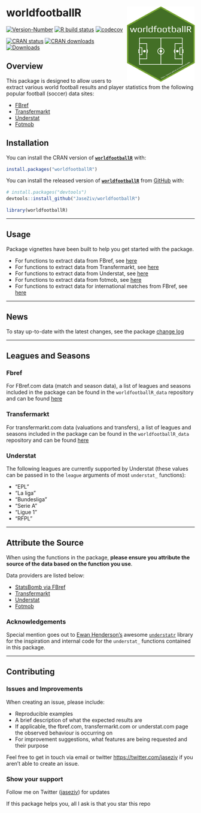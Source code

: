 
<!-- README.md is generated from README.Rmd. Please edit that file -->

# worldfootballR <img src="man/figures/logo.png" align="right" width="181" height="201"/>

<!-- badges: start -->

[![Version-Number](https://img.shields.io/github/r-package/v/JaseZiv/worldfootballR?label=worldfootballR%20(Dev))](https://github.com/JaseZiv/worldfootballR/)
[![R build
status](https://github.com/JaseZiv/worldfootballR/workflows/R-CMD-check/badge.svg)](https://github.com/JaseZiv/worldfootballR/actions)
[![codecov](https://codecov.io/gh/JaseZiv/worldfootballR/branch/main/graph/badge.svg?token=WGLU5J34VL)](https://app.codecov.io/gh/JaseZiv/worldfootballR)

[![CRAN
status](https://www.r-pkg.org/badges/version-last-release/worldfootballR?style=for-the-badge)](https://CRAN.R-project.org/package=worldfootballR)
[![CRAN
downloads](http://cranlogs.r-pkg.org/badges/grand-total/worldfootballR)](https://CRAN.R-project.org/package=worldfootballR)
[![Downloads](https://cranlogs.r-pkg.org/badges/worldfootballR)](https://cran.r-project.org/package=worldfootballR)
<!-- badges: end -->

## Overview

This package is designed to allow users to extract various world
football results and player statistics from the following popular
football (soccer) data sites:

-   [FBref](https://fbref.com/en/)
-   [Transfermarkt](https://www.transfermarkt.com/)
-   [Understat](https://understat.com/)
-   [Fotmob](https://www.fotmob.com/)

## Installation

You can install the CRAN version of
[**`worldfootballR`**](https://CRAN.R-project.org/package=worldfootballR)
with:

``` r
install.packages("worldfootballR")
```

You can install the released version of
[**`worldfootballR`**](https://github.com/JaseZiv/worldfootballR/) from
[GitHub](https://github.com/JaseZiv/worldfootballR) with:

``` r
# install.packages("devtools")
devtools::install_github("JaseZiv/worldfootballR")
```

``` r
library(worldfootballR)
```

------------------------------------------------------------------------

## Usage

Package vignettes have been built to help you get started with the
package.

-   For functions to extract data from FBref, see
    [here](https://jaseziv.github.io/worldfootballR/articles/extract-fbref-data.html)
-   For functions to extract data from Transfermarkt, see
    [here](https://jaseziv.github.io/worldfootballR/articles/extract-transfermarkt-data.html)
-   For functions to extract data from Understat, see
    [here](https://jaseziv.github.io/worldfootballR/articles/extract-understat-data.html)
-   For functions to extract data from fotmob, see
    [here](https://jaseziv.github.io/worldfootballR/articles/extract-fotmob-data.html)
-   For functions to extract data for international matches from FBref,
    see
    [here](https://jaseziv.github.io/worldfootballR/articles/fbref-data-internationals.html)

------------------------------------------------------------------------

## News

To stay up-to-date with the latest changes, see the package [change
log](https://jaseziv.github.io/worldfootballR/news/index.html)

------------------------------------------------------------------------

## Leagues and Seasons

### Fbref

For FBref.com data (match and season data), a list of leagues and
seasons included in the package can be found in the
`worldfootballR_data` repository and can be found
[here](https://github.com/JaseZiv/worldfootballR_data/blob/master/raw-data/all_leages_and_cups/all_competitions.csv)

### Transfermarkt

For transfermarkt.com data (valuations and transfers), a list of leagues
and seasons included in the package can be found in the
`worldfootballR_data` repository and can be found
[here](https://github.com/JaseZiv/worldfootballR_data/blob/master/raw-data/transfermarkt_leagues/main_comp_seasons.csv)

### Understat

The following leagues are currently supported by Understat (these values
can be passed in to the `league` arguments of most `understat_`
functions):

-   “EPL”
-   “La liga”
-   “Bundesliga”
-   “Serie A”
-   “Ligue 1”
-   “RFPL”

------------------------------------------------------------------------

## Attribute the Source

When using the functions in the package, **please ensure you attribute
the source of the data based on the function you use**.

Data providers are listed below:

-   [StatsBomb via FBref](https://fbref.com/en/)
-   [Transfermarkt](https://www.transfermarkt.com/)
-   [Understat](https://understat.com/)
-   [Fotmob](https://www.fotmob.com/)

### Acknowledgements

Special mention goes out to [Ewan
Henderson’s](https://github.com/ewenme) awesome
[`understatr`](https://github.com/ewenme/understatr) library for the
inspiration and internal code for the `understat_` functions contained
in this package.

------------------------------------------------------------------------

## Contributing

### Issues and Improvements

When creating an issue, please include:

-   Reproducible examples
-   A brief description of what the expected results are
-   If applicable, the fbref.com, transfermarkt.com or understat.com
    page the observed behaviour is occurring on
-   For improvement suggestions, what features are being requested and
    their purpose

Feel free to get in touch via email or twitter
<https://twitter.com/jaseziv> if you aren’t able to create an issue.

### Show your support

Follow me on Twitter ([jaseziv](https://twitter.com/jaseziv)) for
updates

If this package helps you, all I ask is that you star this repo
